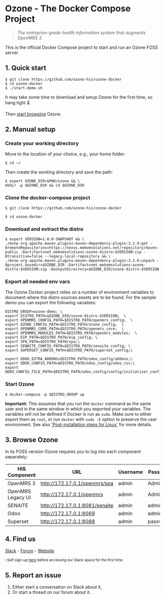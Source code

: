 # Ozone - The Docker Compose Project

>_The entreprise-grade health information system that augments OpenMRS 3._

This is the official Docker Compose project to start and run an Ozone FOSS server.

## 1. Quick start
```
$ git clone https://github.com/ozone-his/ozone-docker
$ cd ozone-docker
$ ./start-demo.sh
```
It may take some time to download and setup Ozone for the first time, so hang tight :hourglass_flowing_sand:

Then [start browsing](#browse-ozone-his) Ozone.

## 2. Manual setup

### Create your working directory

Move to the location of your choice, e.g., your home folder:
```
$ cd ~/
```
Then create the working directory and save the path:
```
$ export OZONE_DIR=$PWD/ozone && \
mkdir -p $OZONE_DIR && cd $OZONE_DIR
```
### Clone the docker-compose project

```
$ git clone https://github.com/ozone-his/ozone-docker
```

```
$ cd ozone-docker
```

### Download and extract the distro

```
$ export VERSION=1.0.0-SNAPSHOT && \
./mvnw org.apache.maven.plugins:maven-dependency-plugin:3.2.0:get -DremoteRepositories=https://nexus.mekomsolutions.net/repository/maven-public -Dartifact=net.mekomsolutions:ozone-distro:$VERSION:zip -Dtransitive=false --legacy-local-repository && \
./mvnw org.apache.maven.plugins:maven-dependency-plugin:3.2.0:unpack -Dproject.basedir=$OZONE_DIR -Dartifact=net.mekomsolutions:ozone-distro:$VERSION:zip -DoutputDirectory=$OZONE_DIR/ozone-distro-$VERSION
```

### Export all needed env vars

The Ozone Docker project relies on a number of environment variables to document where the distro sources assets are to be found.
For the sample demo you can export the following variables:
```
DISTRO_GROUP=ozone-demo; \
export DISTRO_PATH=$OZONE_DIR/ozone-distro-$VERSION;  \
export OPENMRS_CONFIG_PATH=$DISTRO_PATH/openmrs_config;  \
export OZONE_CONFIG_PATH=$DISTRO_PATH/ozone_config;  \
export OPENMRS_CORE_PATH=$DISTRO_PATH/openmrs_core;  \
export OPENMRS_MODULES_PATH=$DISTRO_PATH/openmrs_modules;  \
export EIP_PATH=$DISTRO_PATH/eip_config; \
export SPA_PATH=$DISTRO_PATH/spa;\
export SENAITE_CONFIG_PATH=$DISTRO_PATH/senaite_config; \
export SUPERSET_CONFIG_PATH=$DISTRO_PATH/superset_config;\

export ODOO_EXTRA_ADDONS=$DISTRO_PATH/odoo_config/addons;\
export ODOO_CONFIG_PATH=$DISTRO_PATH/odoo_config/odoo_csv;\
export ODOO_CONFIG_FILE_PATH=$DISTRO_PATH/odoo_config/config/initializer_config.json
```

### Start Ozone
```
$ docker-compose -p $DISTRO_GROUP up
```

**Important:** This assumes that you run the `docker` command as the same user and in the same window in which you exported your variables. The variables will not be defined if Docker is run as `sudo`. Make sure to either export them as `root`, or run `docker` with `sudo -E` option to preserve the user environment. See also ['Post-installation steps for Linux'](https://docs.docker.com/engine/install/linux-postinstall/) for more details.

## 3. Browse Ozone
In its FOSS version Ozone requires you to log into each component separately:

| HIS Component     | URL                            | Username | Password |
|-------------------|--------------------------------|----------|----------|
| OpenMRS 3         | http://172.17.0.1/openmrs/spa  | admin    | Admin123 |
| OpenMRS Legacy UI | http://172.17.0.1/openmrs      | admin    | Admin123 |
| SENAITE           | http://172.17.0.1:8081/senaite | admin    | admin    |
| Odoo              | http://172.17.0.1:8069         | admin    | admin    |
| Superset          | http://172.17.0.1:8088         | admin    | password |

## 4. Find us
[Slack](https://openmrs.slack.com/archives/C02PYQD5D0A) - [Forum](https://talk.openmrs.org/c/software/ozone-his) - [Website](http://ozone-his.com)

<sub>:information_source: Self sign-up [here](https://slack.openmrs.org/) before accessing our Slack space for the first time.</sub>
## 5. Report an issue
1. Either start a conversation on Slack about it,
1. Or start a thread on our forum about it.
